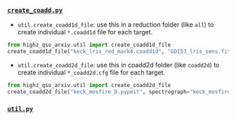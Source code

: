 ### [`create_coadd.py`](./create_coadd.py)

- `util.create_coadd1d_file`: use this in a reduction folder (like `all`) to create individual `*.coadd1d` file for each target.

```python
from highz_qso_arxiv.util import create_coadd1d_file
create_coadd1d_file("keck_lris_red_mark4.coadd1d", "GD153_lris_sens.fits")
```

- `util.create_coadd2d_file`: use this in coadd2d folder (like `coadd2d`) to create individual `*_coadd2d.cfg` file for each target.

```python
from highz_qso_arxiv.util import create_coadd2d_file
create_coadd2d_file("keck_mosfire_D.pypeit", spectrograph="keck_mosfire")
```

### [`util.py`](./util.py)